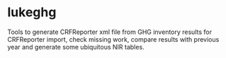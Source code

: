 # lukeghg
Tools to generate CRFReporter xml file from GHG inventory results for CRFReporter import, check missing work, compare results with previous year and generate some ubiquitous NIR tables.

